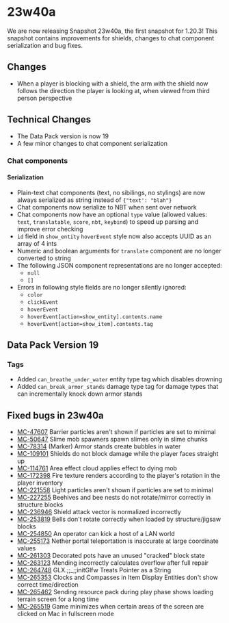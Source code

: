 # 23w40a

We are now releasing Snapshot 23w40a, the first snapshot for 1.20.3! This snapshot contains improvements for shields, changes to chat component serialization and bug fixes.

## Changes

-   When a player is blocking with a shield, the arm with the shield now follows the direction the player is looking at, when viewed from third person perspective

## Technical Changes

-   The Data Pack version is now 19
-   A few minor changes to chat component serialization

### Chat components

#### Serialization

-   Plain-text chat components (text, no sibilings, no stylings) are now always serialized as string instead of `{"text': "blah"}`
-   Chat components now serialize to NBT when sent over network
-   Chat components now have an optional `type` value (allowed values: `text`, `translatable`, `score`, `nbt`, `keybind`) to speed up parsing and improve error checking
-   `id` field in `show_entity` `hoverEvent` style now also accepts UUID as an array of 4 ints
-   Numeric and boolean arguments for `translate` component are no longer converted to string
-   The following JSON component representations are no longer accepted:
    -   `null`
    -   `[]`
-   Errors in following style fields are no longer silently ignored:
    -   `color`
    -   `clickEvent`
    -   `hoverEvent`
    -   `hoverEvent[action=show_entity].contents.name`
    -   `hoverEvent[action=show_item].contents.tag`

## Data Pack Version 19

### Tags

-   Added `can_breathe_under_water` entity type tag which disables drowning
-   Added `can_break_armor_stands` damage type tag for damage types that can incrementally knock down armor stands

## Fixed bugs in 23w40a

-   [MC-47607](https://bugs.mojang.com/browse/MC-47607) Barrier particles aren't shown if particles are set to minimal
-   [MC-50647](https://bugs.mojang.com/browse/MC-50647) Slime mob spawners spawn slimes only in slime chunks
-   [MC-78314](https://bugs.mojang.com/browse/MC-78314) (Marker) Armor stands create bubbles in water
-   [MC-109101](https://bugs.mojang.com/browse/MC-109101) Shields do not block damage while the player faces straight up
-   [MC-114761](https://bugs.mojang.com/browse/MC-114761) Area effect cloud applies effect to dying mob
-   [MC-172398](https://bugs.mojang.com/browse/MC-172398) Fire texture renders according to the player's rotation in the player inventory
-   [MC-221558](https://bugs.mojang.com/browse/MC-221558) Light particles aren't shown if particles are set to minimal
-   [MC-227255](https://bugs.mojang.com/browse/MC-227255) Beehives and bee nests do not rotate/mirror correctly in structure blocks
-   [MC-236946](https://bugs.mojang.com/browse/MC-236946) Shield attack vector is normalized incorrectly
-   [MC-253819](https://bugs.mojang.com/browse/MC-253819) Bells don't rotate correctly when loaded by structure/jigsaw blocks
-   [MC-254850](https://bugs.mojang.com/browse/MC-254850) An operator can kick a host of a LAN world
-   [MC-255173](https://bugs.mojang.com/browse/MC-255173) Nether portal teleportation is inaccurate at large coordinate values
-   [MC-261303](https://bugs.mojang.com/browse/MC-261303) Decorated pots have an unused "cracked" block state
-   [MC-263123](https://bugs.mojang.com/browse/MC-263123) Mending incorrectly calculates overflow after full repair
-   [MC-264748](https://bugs.mojang.com/browse/MC-264748) GLX.;;_;;initGlfw Treats Pointer as a String
-   [MC-265353](https://bugs.mojang.com/browse/MC-265353) Clocks and Compasses in Item Display Entities don't show correct time/direction
-   [MC-265462](https://bugs.mojang.com/browse/MC-265462) Sending resource pack during play phase shows loading terrain screen for a long time
-   [MC-265519](https://bugs.mojang.com/browse/MC-265519) Game minimizes when certain areas of the screen are clicked on Mac in fullscreen mode